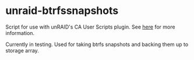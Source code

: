# unraid-btrfssnapshots

Script for use with unRAID's CA User Scripts plugin. See [here](https://lime-technology.com/forums/topic/48286-plugin-ca-user-scripts/ "CA User Scripts") for more information.

Currently in testing. Used for taking btrfs snapshots and backing them up to storage array.

